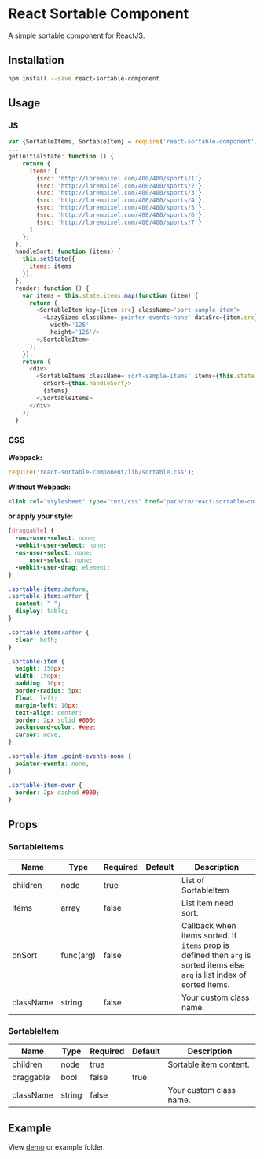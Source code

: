# React Sortable Component

A simple sortable component for ReactJS.

## Installation

```bash
npm install --save react-sortable-component
```

## Usage

### JS

```js
var {SortableItems, SortableItem} = require('react-sortable-component');
...
getInitialState: function () {
    return {
      items: [
        {src: 'http://lorempixel.com/400/400/sports/1'},
        {src: 'http://lorempixel.com/400/400/sports/2'},
        {src: 'http://lorempixel.com/400/400/sports/3'},
        {src: 'http://lorempixel.com/400/400/sports/4'},
        {src: 'http://lorempixel.com/400/400/sports/5'},
        {src: 'http://lorempixel.com/400/400/sports/6'},
        {src: 'http://lorempixel.com/400/400/sports/7'}
      ]
    };
  },
  handleSort: function (items) {
    this.setState({
      items: items
    });
  },
  render: function () {
    var items = this.state.items.map(function (item) {
      return (
        <SortableItem key={item.src} className='sort-sample-item'>
          <LazySizes className='pointer-events-none' dataSrc={item.src}
            width='126'
            height='126'/>
        </SortableItem>
      );
    });
    return (
      <div>
        <SortableItems className='sort-sample-items' items={this.state.items}
          onSort={this.handleSort}>
          {items}
        </SortableItems>
      </div>
    );
  }

```

### CSS

**Webpack:**

```js
require('react-sortable-component/lib/sortable.css');
```

**Without Webpack:**

```html
<link rel="stylesheet" type="text/css" href="path/to/react-sortable-component/lib/sortable.css">
```

**or apply your style:**

```css
[draggable] {
  -moz-user-select: none;
  -webkit-user-select: none;
  -ms-user-select: none;
      user-select: none;
  -webkit-user-drag: element;
}

.sortable-items:before,
.sortable-items:after {
  content: " ";
  display: table;
}

.sortable-items:after {
  clear: both;
}

.sortable-item {
  height: 150px;
  width: 150px;
  padding: 10px;
  border-radius: 5px;
  float: left;
  margin-left: 10px;
  text-align: center;
  border: 2px solid #000;
  background-color: #eee;
  cursor: move;
}

.sortable-item .point-events-none {
  pointer-events: none;
}

.sortable-item-over {
  border: 2px dashed #000;
}
```

## Props

### SortableItems

| Name | Type | Required | Default | Description |
|------|------|----------|---------|-------------|
| children | node | true | | List of SortableItem |
| items | array | false | | List item need sort. |
| onSort | func(arg) | false | | Callback when items sorted. If `items` prop is defined then `arg` is sorted items else `arg` is list index of sorted items. |
| className | string | false | | Your custom class name. |

### SortableItem

| Name | Type | Required | Default | Description |
|------|------|----------|---------|-------------|
| children | node | true | | Sortable item content. |
| draggable | bool | false | true | |
| className | string | false | | Your custom class name. |

## Example

View [demo](http://vn38minhtran.github.io/react-sortable-component) or example folder.